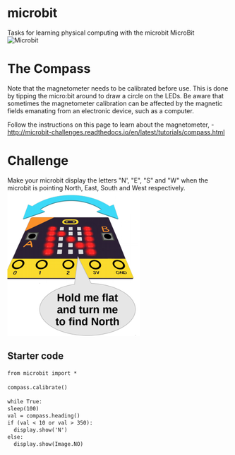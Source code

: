 # microbit
Tasks for learning physical computing with the microbit
MicroBit <br>
![Microbit](https://az742082.vo.msecnd.net/pub/jcjojcrc)

# The Compass
Note that the magnetometer needs to be calibrated before use. This is done by tipping the micro:bit around to draw a circle on the LEDs. Be aware that sometimes the magnetometer calibration can be affected by the magnetic fields emanating from an electronic device, such as a computer.

Follow the instructions on this page to learn about the magnetometer, - http://microbit-challenges.readthedocs.io/en/latest/tutorials/compass.html 

# Challenge
Make your microbit display the letters "N', "E", "S" and "W" when the microbit is pointing North, East, South and West respectively.<br>
![north](north.png)

## Starter code ##
    from microbit import *

    compass.calibrate()

    while True:
    sleep(100)
    val = compass.heading()
    if (val < 10 or val > 350):
      display.show('N')
    else:
      display.show(Image.NO)
